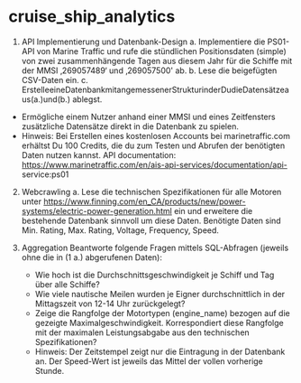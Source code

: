 # cruise_ship_analytics

1. API Implementierung und Datenbank-Design
  a. Implementiere die PS01-API von Marine Traffic und rufe die stündlichen Positionsdaten (simple) von zwei zusammenhängende Tagen aus diesem Jahr für die Schiffe mit der MMSI ‚269057489‘ und ‚269057500' ab.
  b. Lese die beigefügten CSV-Daten ein.
  c. ErstelleeineDatenbankmitangemessenerStrukturinderDudieDatensätzeaus(a.)und(b.) ablegst.
- Ermögliche einem Nutzer anhand einer MMSI und eines Zeitfensters zusätzliche Datensätze direkt in die Datenbank zu spielen.
- Hinweis: Bei Erstellen eines kostenlosen Accounts bei marinetraffic.com erhältst Du 100 Credits, die du zum Testen und Abrufen der benötigten Daten nutzen kannst. API documentation: https://www.marinetraffic.com/en/ais-api-services/documentation/api- service:ps01

2. Webcrawling
  a. Lese die technischen Spezifikationen für alle Motoren unter
     https://www.finning.com/en_CA/products/new/power-systems/electric-power-generation.html
     ein und erweitere die bestehende Datenbank sinnvoll um diese Daten. Benötigte Daten sind Min. Rating, Max. Rating, Voltage, Frequency, Speed.

3. Aggregation
  Beantworte folgende Fragen mittels SQL-Abfragen (jeweils ohne die in (1 a.) abgerufenen Daten):
    - Wie hoch ist die Durchschnittsgeschwindigkeit je Schiff und Tag über alle Schiffe?
    - Wie viele nautische Meilen wurden je Eigner durchschnittlich in der Mittagszeit von 12-14 Uhr zurückgelegt?
    - Zeige die Rangfolge der Motortypen (engine_name) bezogen auf die gezeigte Maximalgeschwindigkeit. Korrespondiert diese Rangfolge mit der maximalen Leistungsabgabe aus den technischen Spezifikationen?
    - Hinweis: Der Zeitstempel zeigt nur die Eintragung in der Datenbank an. Der Speed-Wert ist jeweils das Mittel der vollen vorherige Stunde.
    
